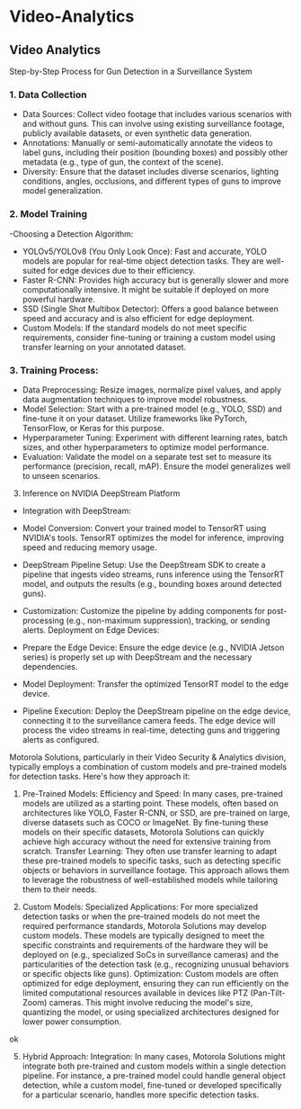 # Video-Analytics
Video Analytics
---

Step-by-Step Process for Gun Detection in a Surveillance System
### 1. Data Collection
- Data Sources: Collect video footage that includes various scenarios with and without guns. This can involve using existing surveillance footage, publicly available datasets, or even synthetic data generation.
- Annotations: Manually or semi-automatically annotate the videos to label guns, including their position (bounding boxes) and possibly other metadata (e.g., type of gun, the context of the scene).
- Diversity: Ensure that the dataset includes diverse scenarios, lighting conditions, angles, occlusions, and different types of guns to improve model generalization.


### 2. Model Training

-Choosing a Detection Algorithm:

- YOLOv5/YOLOv8 (You Only Look Once): Fast and accurate, YOLO models are popular for real-time object detection tasks. They are well-suited for edge devices due to their efficiency.
- Faster R-CNN: Provides high accuracy but is generally slower and more computationally intensive. It might be suitable if deployed on more powerful hardware.
- SSD (Single Shot Multibox Detector): Offers a good balance between speed and accuracy and is also efficient for edge deployment.
- Custom Models: If the standard models do not meet specific requirements, consider fine-tuning or training a custom model using transfer learning on your annotated dataset.



### 3. Training Process:

- Data Preprocessing: Resize images, normalize pixel values, and apply data augmentation techniques to improve model robustness.
- Model Selection: Start with a pre-trained model (e.g., YOLO, SSD) and fine-tune it on your dataset. Utilize frameworks like PyTorch, TensorFlow, or Keras for this purpose.
- Hyperparameter Tuning: Experiment with different learning rates, batch sizes, and other hyperparameters to optimize model performance.
- Evaluation: Validate the model on a separate test set to measure its performance (precision, recall, mAP). Ensure the model generalizes well to unseen scenarios.

3. Inference on NVIDIA DeepStream Platform

- Integration with DeepStream:

- Model Conversion: Convert your trained model to TensorRT using NVIDIA's tools. TensorRT optimizes the model for inference, improving speed and reducing memory usage.
- DeepStream Pipeline Setup: Use the DeepStream SDK to create a pipeline that ingests video streams, runs inference using the TensorRT model, and outputs the results (e.g., bounding boxes around detected guns).
- Customization: Customize the pipeline by adding components for post-processing (e.g., non-maximum suppression), tracking, or sending alerts.
Deployment on Edge Devices:

- Prepare the Edge Device: Ensure the edge device (e.g., NVIDIA Jetson series) is properly set up with DeepStream and the necessary dependencies.
- Model Deployment: Transfer the optimized TensorRT model to the edge device.
- Pipeline Execution: Deploy the DeepStream pipeline on the edge device, connecting it to the surveillance camera feeds. The edge device will process the video streams in real-time, detecting guns and triggering alerts as configured.


Motorola Solutions, particularly in their Video Security & Analytics division, typically employs a combination of custom models and pre-trained models for detection tasks. Here's how they approach it:

1. Pre-Trained Models:
Efficiency and Speed: In many cases, pre-trained models are utilized as a starting point. These models, often based on architectures like YOLO, Faster R-CNN, or SSD, are pre-trained on large, diverse datasets such as COCO or ImageNet. By fine-tuning these models on their specific datasets, Motorola Solutions can quickly achieve high accuracy without the need for extensive training from scratch.
Transfer Learning: They often use transfer learning to adapt these pre-trained models to specific tasks, such as detecting specific objects or behaviors in surveillance footage. This approach allows them to leverage the robustness of well-established models while tailoring them to their needs.


3. Custom Models:
Specialized Applications: For more specialized detection tasks or when the pre-trained models do not meet the required performance standards, Motorola Solutions may develop custom models. These models are typically designed to meet the specific constraints and requirements of the hardware they will be deployed on (e.g., specialized SoCs in surveillance cameras) and the particularities of the detection task (e.g., recognizing unusual behaviors or specific objects like guns).
Optimization: Custom models are often optimized for edge deployment, ensuring they can run efficiently on the limited computational resources available in devices like PTZ (Pan-Tilt-Zoom) cameras. This might involve reducing the model's size, quantizing the model, or using specialized architectures designed for lower power consumption.

ok


5. Hybrid Approach:
Integration: In many cases, Motorola Solutions might integrate both pre-trained and custom models within a single detection pipeline. For instance, a pre-trained model could handle general object detection, while a custom model, fine-tuned or developed specifically for a particular scenario, handles more specific detection tasks.
